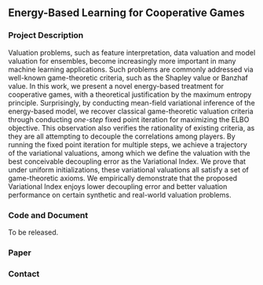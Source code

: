 ## Energy-Based Learning for Cooperative Games


### Project Description

Valuation problems, such as  feature interpretation, data valuation and model valuation for ensembles, become increasingly more important in many machine learning applications.  Such problems are commonly addressed via  well-known game-theoretic criteria,  such as the Shapley value or Banzhaf value.
In this work, we present a novel energy-based treatment for cooperative games, with a theoretical justification by the maximum entropy principle.  Surprisingly, by conducting mean-field variational inference of the energy-based model, we recover classical game-theoretic valuation criteria
through conducting _one-step_ fixed point iteration for maximizing the ELBO objective.  This observation also verifies the rationality of existing criteria, as they are all attempting to decouple the correlations among  players. By running the fixed point iteration for multiple steps, we achieve a trajectory of the variational  valuations,  among which we define the valuation with the best conceivable decoupling error as the Variational Index.  We prove that under uniform initializations,  these variational valuations all satisfy a set of game-theoretic  axioms. We empirically demonstrate that the proposed Variational Index  enjoys lower decoupling error and better valuation performance  on certain synthetic and real-world valuation problems.

### Code and Document

To be released.

### Paper


### Contact
